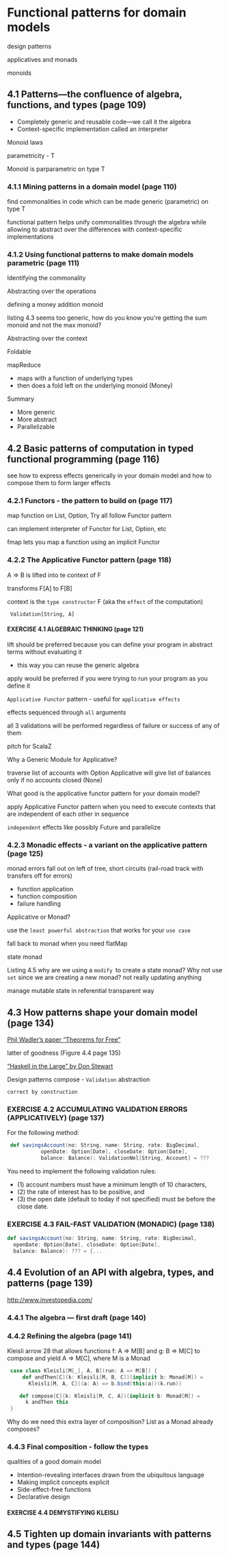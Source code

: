 # Functional patterns for domain models

design patterns

applicatives and monads

monoids

## 4.1 Patterns—the confluence of algebra, functions, and types (page 109)

- Completely generic and reusable code—we call it the algebra
- Context-specific implementation called an interpreter

Monoid laws

parametricity - T

Monoid is parparametric on type T

### 4.1.1 Mining patterns in a domain model (page 110)

find commonalities in code which can be made generic (parametric) on type T


functional pattern helps unify commonalities through the algebra 
while allowing to abstract over the differences with context-specific implementations


### 4.1.2 Using functional patterns to make domain models parametric (page 111)

Identifying the commonality
  
Abstracting over the operations

defining a money addition monoid

listing 4.3 seems too generic, how do you know you're getting the sum monoid and not the max monoid?

Abstracting over the context

Foldable

mapReduce
- maps with a function of underlying types
- then does a fold left on the underlying monoid (Money)

Summary
- More generic
- More abstract
- Parallelizable

## 4.2 Basic patterns of computation in typed functional programming (page 116)

see how to express effects generically in your domain model and how to compose them to form larger effects

### 4.2.1 Functors - the pattern to build on (page 117)

map function on List, Option, Try all follow Functor pattern
 
can implement interpreter of Functor for List, Option, etc
 
fmap lets you map a function using an implicit Functor

### 4.2.2 The Applicative Functor pattern (page 118)

A => B is lifted into te context of F

transforms F[A] to F[B]

context is the `type constructor` F (aka the `effect` of the computation)

` Validation[String, A]`

#### EXERCISE 4.1 ALGEBRAIC THINKING (page 121)

lift should be preferred because you can define your program in abstract terms without evaluating it
- this way you can reuse the generic algebra

apply would be preferred if you were trying to run your program as you define it

`Applicative Functor` pattern - useful for `applicative effects`

effects sequenced through `all` arguments

all 3 validations will be performed regardless of failure or success of any of them

pitch for ScalaZ

Why a Generic Module for Applicative?

traverse list of accounts with Option Applicative will give list of balances only if no accounts closed (None)

What good is the applicative functor pattern for your domain model?

apply Applicative Functor pattern when you need to execute contexts that are independent of each other in sequence

`independent` effects like possibly Future and parallelize

### 4.2.3 Monadic effects - a variant on the applicative pattern (page 125)

monad errors fall out on left of tree, short circuits (rail-road track with transfers off for errors)

- function application
- function composition
- failure handling

Applicative or Monad?

use the `least powerful abstraction` that works for your `use case`

fall back to monad when you need flatMap

state monad

Listing 4.5 why are we using a `modify `to create a state monad?
Why not use `set` since we are creating a new monad?
not really updating anything

manage mutable state in referential transparent way

## 4.3 How patterns shape your domain model (page 134)

[Phil Wadler’s paper “Theorems for Free”](http://homepages.inf.ed.ac.uk/wadler/topics/parametricity.html)

latter of goodness (Figure 4.4 page 135)

[“Haskell in the Large” by Don Stewart](http://web.archive.org/web/20150129012424/http://code.haskell.org/~dons/talks/dons-google-2015-01-27.pdf)

Design patterns compose - `Validation` abstraction

`correct by construction`

### EXERCISE 4.2 ACCUMULATING VALIDATION ERRORS (APPLICATIVELY) (page 137)

For the following method:
```scala
 def savingsAccount(no: String, name: String, rate: BigDecimal,
           openDate: Option[Date], closeDate: Option[Date],
           balance: Balance): ValidationNel[String, Account] = ???
```

You need to implement the following validation rules: 
- (1) account numbers must have a minimum length of 10 characters, 
- (2) the rate of interest has to be positive, and 
- (3) the open date (default to today if not specified) must be before the close date.

### EXERCISE 4.3 FAIL-FAST VALIDATION (MONADIC) (page 138)
```scala
def savingsAccount(no: String, name: String, rate: BigDecimal,
  openDate: Option[Date], closeDate: Option[Date],
  balance: Balance): ??? = {...
```


## 4.4 Evolution of an API with algebra, types, and patterns (page 139)

http://www.investopedia.com/

### 4.4.1 The algebra — first draft (page 140)

### 4.4.2 Refining the algebra (page 141)

Kleisli arrow 28 that allows functions 
f: A => M[B] and 
g: B => M[C] to compose and 
yield A => M[C], where M is a Monad

```scala
 case class Kleisli[M[_], A, B](run: A => M[B]) {
     def andThen[C](k: Kleisli[M, B, C])(implicit b: Monad[M]) =
       Kleisli[M, A, C]((a: A) => b.bind(this(a))(k.run))

    def compose[C](k: Kleisli[M, C, A])(implicit b: Monad[M]) =
      k andThen this
 }
```
Why do we need this extra layer of composition?  List as a Monad already composes?

### 4.4.3 Final composition - follow the types

qualities of a good domain model
- Intention-revealing interfaces drawn from the ubiquitous language
- Making implicit concepts explicit
- Side-effect-free functions
- Declarative design

#### EXERCISE 4.4 DEMYSTIFYING KLEISLI

## 4.5 Tighten up domain invariants with patterns and types (page 144)



